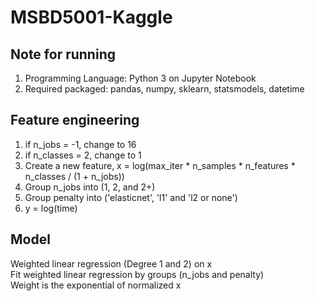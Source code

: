 # MSBD5001-Kaggle


## Note for running
1. Programming Language: Python 3 on Jupyter Notebook
2. Required packaged: pandas, numpy, sklearn, statsmodels, datetime

## Feature engineering
1. if n_jobs = -1, change to 16
2. if n_classes = 2, change to 1
3. Create a new feature, x = log(max_iter * n_samples * n_features * n_classes / (1 + n_jobs))
4. Group n_jobs into (1, 2, and 2+)
5. Group penalty into ('elasticnet', 'l1' and 'l2 or none')
6. y = log(time)

## Model
Weighted linear regression (Degree 1 and 2) on x <br>
Fit weighted linear regression by groups (n_jobs and penalty) <br>
Weight is the exponential of normalized x <br>
